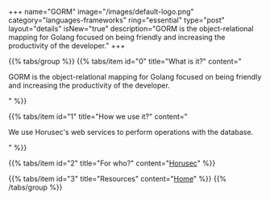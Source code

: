 +++
name="GORM"
image="/images/default-logo.png"
category="languages-frameworks"
ring="essential"
type="post"
layout="details"
isNew="true"
description="GORM is the object-relational mapping for Golang focused on being friendly and increasing the productivity of the developer."
+++

{{% tabs/group %}}
  {{% tabs/item id="0" title="What is it?" content="<p>GORM is the object-relational mapping for Golang focused on being friendly and increasing the productivity of the developer.</p>" %}}
  
  {{% tabs/item id="1" title="How we use it?" content="<p>We use Horusec's web services to perform operations with the database.</p>" %}}
  
  {{% tabs/item id="2" title="For who?" content="<a href='https://horusec.io/site/'>Horusec</a>" %}}

  {{% tabs/item id="3" title="Resources" content="<a href='https://gorm.io/'>Home</a>" %}}
{{% /tabs/group %}}